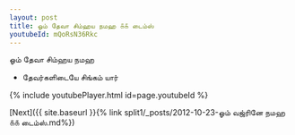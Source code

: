```yaml
---
layout: post
title: ஓம் தேவா சிம்ஹய நமஹ ௧௧ டைம்ஸ்
youtubeId: mQoRsN36Rkc
---
```

 
 
 ஓம் தேவா சிம்ஹய நமஹ  
 
 -  தேவர்களிடையே சிங்கம் யார் 
 
  
 
  
 
 
 
 
 
 


{% include youtubePlayer.html id=page.youtubeId %}
 
[Next]({{ site.baseurl }}{% link  split1/_posts/2012-10-23-ஓம் வஜ்ரினே நமஹ ௧௧ டைம்ஸ்.md%})
 
